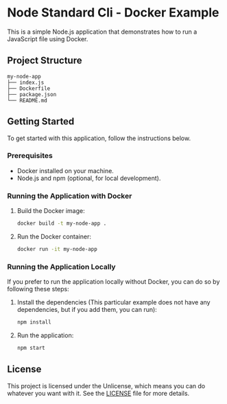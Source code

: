 # Node Standard Cli - Docker Example

This is a simple Node.js application that demonstrates how to run a JavaScript file using Docker.

## Project Structure

```
my-node-app
├── index.js
├── Dockerfile
├── package.json
└── README.md
```

## Getting Started

To get started with this application, follow the instructions below.

### Prerequisites

- Docker installed on your machine.
- Node.js and npm (optional, for local development).

### Running the Application with Docker

1. Build the Docker image:

   ```bash
   docker build -t my-node-app .
   ```

2. Run the Docker container:

   ```bash
   docker run -it my-node-app
   ```

### Running the Application Locally

If you prefer to run the application locally without Docker, you can do so by following these steps:

1. Install the dependencies (This particular example does not have any dependencies, but if you add them, you can run):

   ```bash
   npm install
   ```

2. Run the application:

   ```bash
   npm start
   ```

## License

This project is licensed under the Unlicense, which means you can do whatever you want with it. See the [LICENSE](LICENSE) file for more details.
